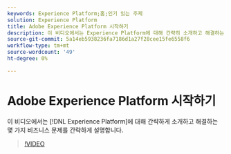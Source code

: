 ```yaml
---
keywords: Experience Platform;홈;인기 있는 주제
solution: Experience Platform
title: Adobe Experience Platform 시작하기
description: 이 비디오에서는 Experience Platform에 대해 간략히 소개하고 해결하는 비즈니스 문제를 간략하게 설명합니다.
source-git-commit: 5a14eb5938236fa7186d1a27f28cee15fe6558f6
workflow-type: tm+mt
source-wordcount: '49'
ht-degree: 0%

---
```



# Adobe Experience Platform 시작하기

이 비디오에서는 [!DNL Experience Platform]에 대해 간략하게 소개하고 해결하는 몇 가지 비즈니스 문제를 간략하게 설명합니다.

>[!VIDEO](https://video.tv.adobe.com/v/3428497?quality=12&learn=on&captions=kor)